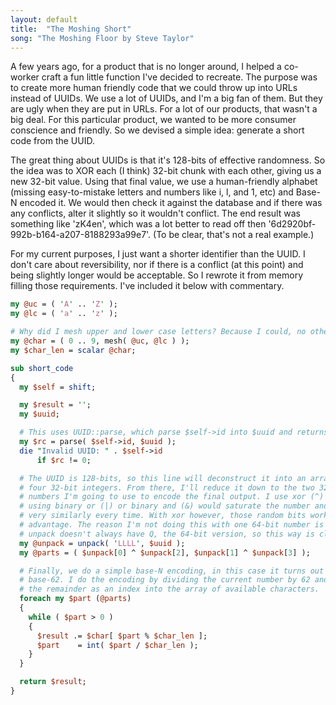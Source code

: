 ```yaml
---
layout: default
title:  "The Moshing Short"
song: "The Moshing Floor by Steve Taylor"
---
```


A few years ago, for a product that is no longer around, I helped a co-worker craft a fun little function I've decided to recreate. The purpose was to create more human friendly code that we could throw up into URLs instead of UUIDs. We use a lot of UUIDs, and I'm a big fan of them. But they are ugly when they are put in URLs. For a lot of our products, that wasn't a big deal. For this particular product, we wanted to be more consumer conscience and friendly. So we devised a simple idea: generate a short code from the UUID.

The great thing about UUIDs is that it's 128-bits of effective randomness. So the idea was to XOR each (I think) 32-bit chunk with each other, giving us a new 32-bit value. Using that final value, we use a human-friendly alphabet (missing easy-to-mistake letters and numbers like i, l, and 1, etc) and Base-N encoded it. We would then check it against the database and if there was any conflicts, alter it slightly so it wouldn't conflict. The end result was something like 'zK4en', which was a lot better to read off then '6d2920bf-992b-b164-a207-8188293a99e7'. (To be clear, that's not a real example.)

For my current purposes, I just want a shorter identifier than the UUID. I don't care about reversibility, nor if there is a conflict (at this point) and being slightly longer would be acceptable. So I rewrote it from memory filling those requirements. I've included it below with commentary.

```perl
my @uc = ( 'A' .. 'Z' );
my @lc = ( 'a' .. 'z' );

# Why did I mesh upper and lower case letters? Because I could, no other reason
my @char = ( 0 .. 9, mesh( @uc, @lc ) );
my $char_len = scalar @char;

sub short_code
{
  my $self = shift;

  my $result = '';
  my $uuid;

  # This uses UUID::parse, which parse $self->id into $uuid and returns errors.
  my $rc = parse( $self->id, $uuid );
  die "Invalid UUID: " . $self->id
      if $rc != 0;

  # The UUID is 128-bits, so this line will deconstruct it into an array with
  # four 32-bit integers. From there, I'll reduce it down to the two 32-bit
  # numbers I'm going to use to encode the final output. I use xor (^) because
  # using binary or (|) or binary and (&) would saturate the number and encode
  # very similarly every time. With xor however, those random bits work to my
  # advantage. The reason I'm not doing this with one 64-bit number is because
  # unpack doesn't always have Q, the 64-bit version, so this way is clearer.
  my @unpack = unpack( 'LLLL', $uuid );
  my @parts = ( $unpack[0] ^ $unpack[2], $unpack[1] ^ $unpack[3] );

  # Finally, we do a simple base-N encoding, in this case it turns out to be
  # base-62. I do the encoding by dividing the current number by 62 and using
  # the remainder as an index into the array of available characters.
  foreach my $part (@parts)
  {
    while ( $part > 0 )
    {
      $result .= $char[ $part % $char_len ];
      $part    = int( $part / $char_len );
    }
  }

  return $result;
}
```
